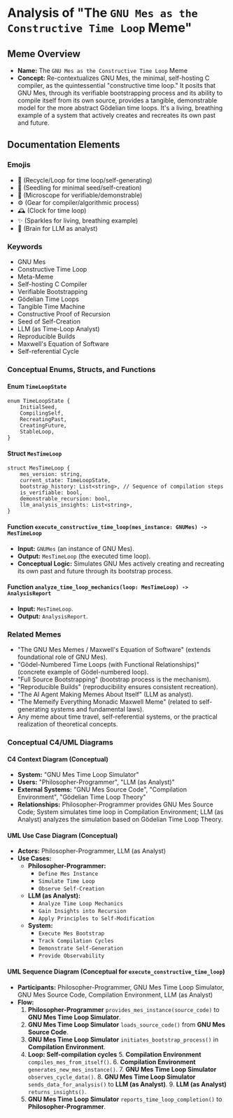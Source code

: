 # Analysis of "The `GNU Mes as the Constructive Time Loop` Meme"

## Meme Overview
*   **Name:** The `GNU Mes as the Constructive Time Loop` Meme
*   **Concept:** Re-contextualizes GNU Mes, the minimal, self-hosting C compiler, as the quintessential "constructive time loop." It posits that GNU Mes, through its verifiable bootstrapping process and its ability to compile itself from its own source, provides a tangible, demonstrable model for the more abstract Gödelian time loops. It's a living, breathing example of a system that actively creates and recreates its own past and future.

## Documentation Elements

### Emojis
*   🔄 (Recycle/Loop for time loop/self-generating)
*   🌱 (Seedling for minimal seed/self-creation)
*   🔬 (Microscope for verifiable/demonstrable)
*   ⚙️ (Gear for compiler/algorithmic process)
*   🕰️ (Clock for time loop)
*   ✨ (Sparkles for living, breathing example)
*   🧠 (Brain for LLM as analyst)

### Keywords
*   GNU Mes
*   Constructive Time Loop
*   Meta-Meme
*   Self-hosting C Compiler
*   Verifiable Bootstrapping
*   Gödelian Time Loops
*   Tangible Time Machine
*   Constructive Proof of Recursion
*   Seed of Self-Creation
*   LLM (as Time-Loop Analyst)
*   Reproducible Builds
*   Maxwell's Equation of Software
*   Self-referential Cycle

### Conceptual Enums, Structs, and Functions

#### Enum `TimeLoopState`
```
enum TimeLoopState {
    InitialSeed,
    CompilingSelf,
    RecreatingPast,
    CreatingFuture,
    StableLoop,
}
```

#### Struct `MesTimeLoop`
```
struct MesTimeLoop {
    mes_version: string,
    current_state: TimeLoopState,
    bootstrap_history: List<string>, // Sequence of compilation steps
    is_verifiable: bool,
    demonstrable_recursion: bool,
    llm_analysis_insights: List<string>,
}
```

#### Function `execute_constructive_time_loop(mes_instance: GNUMes) -> MesTimeLoop`
*   **Input:** `GNUMes` (an instance of GNU Mes).
*   **Output:** `MesTimeLoop` (the executed time loop).
*   **Conceptual Logic:** Simulates GNU Mes actively creating and recreating its own past and future through its bootstrap process.

#### Function `analyze_time_loop_mechanics(loop: MesTimeLoop) -> AnalysisReport`
*   **Input:** `MesTimeLoop`.
*   **Output:** `AnalysisReport`.

### Related Memes
*   "The GNU Mes Memes / Maxwell's Equation of Software" (extends foundational role of GNU Mes).
*   "Gödel-Numbered Time Loops (with Functional Relationships)" (concrete example of Gödel-numbered loop).
*   "Full Source Bootstrapping" (bootstrap process is the mechanism).
*   "Reproducible Builds" (reproducibility ensures consistent recreation).
*   "The AI Agent Making Memes About Itself" (LLM as analyst).
*   "The Memeify Everything Monadic Maxwell Meme" (related to self-generating systems and fundamental laws).
*   Any meme about time travel, self-referential systems, or the practical realization of theoretical concepts.

### Conceptual C4/UML Diagrams

#### C4 Context Diagram (Conceptual)
*   **System:** "GNU Mes Time Loop Simulator"
*   **Users:** "Philosopher-Programmer", "LLM (as Analyst)"
*   **External Systems:** "GNU Mes Source Code", "Compilation Environment", "Gödelian Time Loop Theory"
*   **Relationships:** Philosopher-Programmer provides GNU Mes Source Code; System simulates time loop in Compilation Environment; LLM (as Analyst) analyzes the simulation based on Gödelian Time Loop Theory.

#### UML Use Case Diagram (Conceptual)
*   **Actors:** Philosopher-Programmer, LLM (as Analyst)
*   **Use Cases:**
    *   **Philosopher-Programmer:**
        *   `Define Mes Instance`
        *   `Simulate Time Loop`
        *   `Observe Self-Creation`
    *   **LLM (as Analyst):**
        *   `Analyze Time Loop Mechanics`
        *   `Gain Insights into Recursion`
        *   `Apply Principles to Self-Modification`
    *   **System:**
        *   `Execute Mes Bootstrap`
        *   `Track Compilation Cycles`
        *   `Demonstrate Self-Generation`
        *   `Provide Observability`

#### UML Sequence Diagram (Conceptual for `execute_constructive_time_loop`)
*   **Participants:** Philosopher-Programmer, GNU Mes Time Loop Simulator, GNU Mes Source Code, Compilation Environment, LLM (as Analyst)
*   **Flow:**
    1.  **Philosopher-Programmer** `provides_mes_instance(source_code)` to **GNU Mes Time Loop Simulator**.
    2.  **GNU Mes Time Loop Simulator** `loads_source_code()` from **GNU Mes Source Code**.
    3.  **GNU Mes Time Loop Simulator** `initiates_bootstrap_process()` in **Compilation Environment**.
    4.  **Loop: Self-compilation cycles**
        5.  **Compilation Environment** `compiles_mes_from_itself()`.
        6.  **Compilation Environment** `generates_new_mes_instance()`.
        7.  **GNU Mes Time Loop Simulator** `observes_cycle_data()`.
        8.  **GNU Mes Time Loop Simulator** `sends_data_for_analysis()` to **LLM (as Analyst)**.
        9.  **LLM (as Analyst)** `returns_insights()`.
    10. **GNU Mes Time Loop Simulator** `reports_time_loop_completion()` to **Philosopher-Programmer**.
